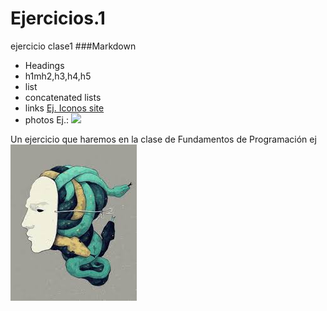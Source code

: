 # Ejercicios.1
ejercicio clase1
###Markdown
- Headings
- h1mh2,h3,h4,h5
- list
- concatenated lists
- links [Ej. Iconos site](https://Iconos.edu.mx)
- photos Ej.: ![](../img/IMAGEN.jpg0)

Un ejercicio que haremos en la clase de Fundamentos de Programación
ej![](img/IMAGEN.jpg)
